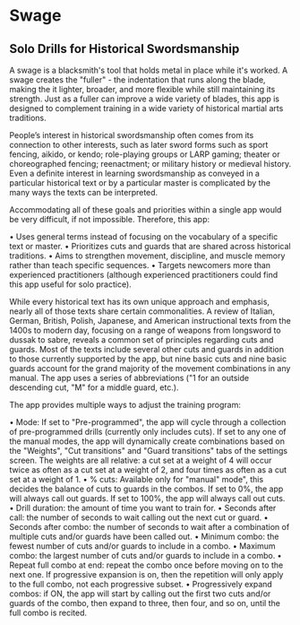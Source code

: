 # Swage
## Solo Drills for Historical Swordsmanship

A swage is a blacksmith's tool that holds metal in place while it's worked. A swage creates the "fuller" - the indentation that runs along the blade, making the it lighter, broader, and more flexible while still maintaining its strength. Just as a fuller can improve a wide variety of blades, this app is designed to complement training in a wide variety of historical martial arts traditions.

People’s interest in historical swordsmanship often comes from its connection to other interests, such as later sword forms such as sport fencing, aikido, or kendo; role-playing groups or LARP gaming; theater or choreographed fencing; reenactment; or military history or medieval history. Even a definite interest in learning swordsmanship as conveyed in a particular historical text or by a particular master is complicated by the many ways the texts can be interpreted.

Accommodating all of these goals and priorities within a single app would be very difficult, if not impossible. Therefore, this app:

   • Uses general terms instead of focusing on the vocabulary of a specific text or master.
   • Prioritizes cuts and guards that are shared across historical traditions.
   • Aims to strengthen movement, discipline, and muscle memory rather than teach specific sequences.
   • Targets newcomers more than experienced practitioners (although experienced practitioners could find this app useful for solo practice).

While every historical text has its own unique approach and emphasis, nearly all of those texts share certain commonalities. A review of Italian, German, British, Polish, Japanese, and American instructional texts from the 1400s to modern day, focusing on a range of weapons from longsword to dussak to sabre, reveals a common set of principles regarding cuts and guards. Most of the texts include several other cuts and guards in addition to those currently supported by the app, but nine basic cuts and nine basic guards account for the grand majority of the movement combinations in any manual. The app uses a series of abbreviations ("1 for an outside descending cut, "M" for a middle guard, etc.).

The app provides multiple ways to adjust the training program:

   • Mode: If set to "Pre-programmed", the app will cycle through a collection of pre-programmed drills (currently only includes cuts). If set to any one of the manual modes, the app will dynamically create combinations based on the "Weights", "Cut transitions" and "Guard transitions" tabs of the settings screen. The weights are all relative: a cut set at a weight of 4 will occur twice as often as a cut set at a weight of 2, and four times as often as a cut set at a weight of 1.
   • % cuts: Available only for "manual" mode", this decides the balance of cuts to guards in the combos. If set to 0%, the app will always call out guards. If set to 100%, the app will always call out cuts.
   • Drill duration: the amount of time you want to train for.
   • Seconds after call: the number of seconds to wait calling out the next cut or guard.
   • Seconds after combo: the number of seconds to wait after a combination of multiple cuts and/or guards have been called out.
   • Minimum combo: the fewest number of cuts and/or guards to include in a combo.
   • Maximum combo: the largest number of cuts and/or guards to include in a combo.
   • Repeat full combo at end: repeat the combo once before moving on to the next one. If progressive expansion is on, then the repetition will only apply to the full combo, not each progressive subset.
   • Progressively expand combos: if ON, the app will start by calling out the first two cuts and/or guards of the combo, then expand to three, then four, and so on, until the full combo is recited.
